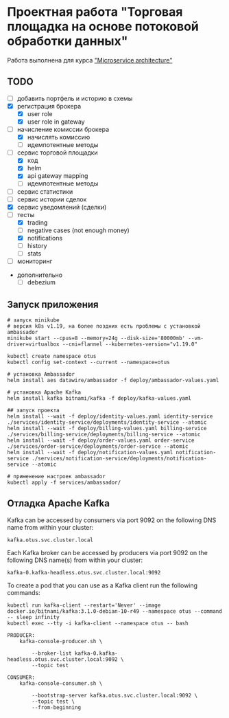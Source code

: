 # Проектная работа "Торговая площадка на основе потоковой обработки данных"

Работа выполнена для курса ["Microservice architecture"](https://otus.ru/lessons/microservice-architecture/)

## TODO

* [ ] добавить портфель и историю в схемы
* [x] регистрация брокера
  * [x] user role
  * [x] user role in gateway
* [ ] начисление комиссии брокера
  * [x] начислять комиссию
  * [ ] идемпотентные методы
* [ ] сервис торговой площадки
  * [x] код
  * [x] helm
  * [x] api gateway mapping
  * [ ] идемпотентные методы
* [ ] сервис статистики
* [ ] сервис истории сделок
* [x] сервис уведомлений (сделки)
* [ ] тесты
  * [x] trading
  * [ ] negative cases (not enough money)
  * [x] notifications
  * [ ] history
  * [ ] stats
* [ ] мониторинг

* дополнительно
  * [ ] debezium

## Запуск приложения

```shell
# запуск minikube
# версия k8s v1.19, на более поздних есть проблемы с установкой ambassador
minikube start --cpus=8 --memory=24g --disk-size='80000mb' --vm-driver=virtualbox --cni=flannel --kubernetes-version="v1.19.0"

kubectl create namespace otus
kubectl config set-context --current --namespace=otus

# установка Ambassador
helm install aes datawire/ambassador -f deploy/ambassador-values.yaml

# установка Apache Kafka
helm install kafka bitnami/kafka -f deploy/kafka-values.yaml

## запуск проекта
helm install --wait -f deploy/identity-values.yaml identity-service ./services/identity-service/deployments/identity-service --atomic
helm install --wait -f deploy/billing-values.yaml billing-service ./services/billing-service/deployments/billing-service --atomic
helm install --wait -f deploy/order-values.yaml order-service ./services/order-service/deployments/order-service --atomic
helm install --wait -f deploy/notification-values.yaml notification-service ./services/notification-service/deployments/notification-service --atomic

# применение настроек ambassador
kubectl apply -f services/ambassador/
```

## Отладка Apache Kafka

Kafka can be accessed by consumers via port 9092 on the following DNS name from within your cluster:

    kafka.otus.svc.cluster.local

Each Kafka broker can be accessed by producers via port 9092 on the following DNS name(s) from within your cluster:

    kafka-0.kafka-headless.otus.svc.cluster.local:9092

To create a pod that you can use as a Kafka client run the following commands:

    kubectl run kafka-client --restart='Never' --image docker.io/bitnami/kafka:3.1.0-debian-10-r49 --namespace otus --command -- sleep infinity
    kubectl exec --tty -i kafka-client --namespace otus -- bash

    PRODUCER:
        kafka-console-producer.sh \
            
            --broker-list kafka-0.kafka-headless.otus.svc.cluster.local:9092 \
            --topic test

    CONSUMER:
        kafka-console-consumer.sh \
            
            --bootstrap-server kafka.otus.svc.cluster.local:9092 \
            --topic test \
            --from-beginning

